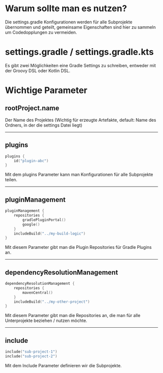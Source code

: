 # Warum sollte man es nutzen?
Die settings.gradle Konfigurationen werden für alle Subprojekte übernommen und geteilt, gemeinsame Eigenschaften sind hier zu sammeln um Codedopplungen zu vermeiden.

# settings.gradle / settings.gradle.kts
Es gibt zwei Möglichkeiten eine Gradle Settings zu schreiben, entweder mit der Groovy DSL oder Kotlin DSL.

# Wichtige Parameter
## rootProject.name
Der Name des Projektes (Wichtig für erzeugte Artefakte, default: Name des Ordners, in der die settings Datei liegt)

---

## plugins
```Kotlin
plugins {
	id("plugin-abc")
}
```
Mit dem plugins Parameter kann man Konfigurationen für alle Subprojekte teilen.

---

## pluginManagement
```Kotlin
pluginManagement {
	repositories {
		gradlePluginPortal()
		google()
	}
	includeBuild("../my-build-logic")
}
```

Mit diesem Parameter gibt man die Plugin Repositories für Gradle Plugins an.

---

## dependencyResolutionManagement
```Kotlin
dependencyResolutionManagement {
	repositories {
		mavenCentral()
	}
	includeBuild("../my-other-project")
}
```

Mit diesem Parameter gibt man die Repositories an, die man für alle Unterprojekte beziehen / nutzen möchte.

---

## include
```Kotlin
include("sub-project-1")
include("sub-project-2")
```

Mit dem Include Parameter definieren wir die Subprojekte.